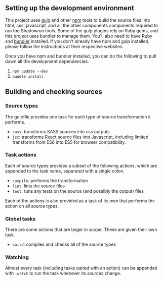 ## Setting up the development environment ##

This project uses [gulp](http://gulpjs.com) and other
[npm](https://www.npmjs.com) tools to build the source files into html, css,
javascript, and all the other components components required to run the
Shadowrun tools. Some of the gulp plugins rely on Ruby gems, and this project
uses bundler to manage them. You'll also need to have Ruby and
[bundler](http://bundler.io) installed. If you don't already have npm and
gulp installed, please follow the instructions at their respective websites.

Once you have npm and bundler installed, you can do the following to pull down
all the development dependencies.
1. `npm update --dev`
2. `bundle install`

## Building and checking sources ##

### Source types ###
The gulpfile provides one task for each type of source transformation it
performs.

- `sass`: transforms SASS sources into css outputs
- `jsx`: transforms React source files into Javascript, including limited
transforms from ES6 into ES5 for browser compatibility.

### Task actions ###
Each of source types provides a subset of the following actions, which are
appended to the task name, separated with a single colon.

- `compile`: performs the transformation
- `lint`: lints the source files
- `test`: runs any tests on the source (and possibly the output) files

Each of the actions is also provided as a task of its own that performs the
action on all source types.

### Global tasks ###
There are some actions that are larger in scope. These are given their own
task.

- `build`: compiles and checks all of the source types

### Watching ###
Almost every task (including tasks paired with an action) can be appended with
`:watch` to run the task whenever its sources change.
